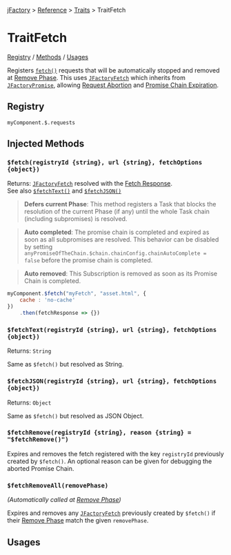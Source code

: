 [jFactory](index.md) > [Reference](ref-index.md) > [Traits](ref-index.md#traits-component-features) > TraitFetch

# TraitFetch

[Registry](#registry) / [Methods](#injected-methods) / [Usages](#usages)


Registers [`fetch()`](https://developer.mozilla.org/docs/Web/API/Fetch_API) requests that will be automatically stopped and removed at [Remove Phase](TraitService-Phases.md#remove-phase).
This uses [`JFactoryFetch`](JFactoryFetch.md) which inherits from [`JFactoryPromise`](JFactoryPromise.md), allowing [Request Abortion](JFactoryPromise.md#chain-completion--abortion) and [Promise Chain Expiration](JFactoryPromise.md#chain-expiration).  

## Registry
`myComponent.$.requests`

## Injected Methods

### `$fetch(registryId {string}, url {string}, fetchOptions {object})`
Returns: [`JFactoryFetch`](JFactoryFetch.md) resolved with the [Fetch Response](https://developer.mozilla.org/docs/Web/API/Response).   
See also [`$fetchText()`](#fetchtextregistryid-string-url-string-fetchoptions-object) and [`$fetchJSON()`](#fetchjsonregistryid-string-url-string-fetchoptions-object)

>**Defers current Phase**: This method registers a Task that blocks the resolution of the current Phase (if any) until the whole Task chain (including subpromises) is resolved.

>**Auto completed**: The promise chain is completed and expired as soon as all subpromises are resolved. This behavior can be disabled by setting `anyPromiseOfTheChain.$chain.chainConfig.chainAutoComplete = false` before the promise chain is completed.

> **Auto removed**: This Subscription is removed as soon as its Promise Chain is completed.

```javascript
myComponent.$fetch("myFetch", "asset.html", {
    cache : 'no-cache'
})
    .then(fetchResponse => {})
```
### `$fetchText(registryId {string}, url {string}, fetchOptions {object})`
Returns: `String`

Same as `$fetch()` but resolved as String.

### `$fetchJSON(registryId {string}, url {string}, fetchOptions {object})`
Returns: `Object`

Same as `$fetch()` but resolved as JSON Object.

### `$fetchRemove(registryId {string}, reason {string} = "$fetchRemove()")`

Expires and removes the fetch registered with the key `registryId` previously created by `$fetch()`. An optional reason can be given for debugging the aborted Promise Chain.

### `$fetchRemoveAll(removePhase)`

*(Automatically called at [Remove Phase](TraitService-Phases.md#remove-phase))*

Expires and removes any [`JFactoryFetch`](JFactoryFetch.md) previously created by `$fetch()` if their [Remove Phase](TraitService-Phases.md#remove-phase) match the given `removePhase`.
 
## Usages
<!--
#### 1. $fetch.then()

This example shows how jFactory synchronize Tasks (including requests) and there promise chains between install() and enable();
 
```javascript
let myComponent = jFactory("myComponent", {
    onInstall() {
        // theses requests are loaded in parallel
        // the onInstall handler is resolved when all its Tasks are completed
        this.$fetchJSON("data1", asset.json, {cache: 'no-cache'})
            .then(r => this.json = r);
        this.$fetchText("data2", asset.json, {cache: 'no-cache'})
            .then(r => this.text = r);
        this.$fetch("data3", asset.json, {cache: 'no-cache'})
            .then(r => this.fetchResponse = r);
    },
    onEnable() {
        // "await $install()" guarantees that all its Tasks and sub promises are completed
        // so the results are available here:
        this.$log("loaded as json:", this.json);
        this.$log("loaded as text:", this.text);
        this.$log("loaded as fetch response:", this.fetchResponse);
    },
});

await myComponent.$install(true); // install+enable
```
####2. await $fetch()

If you don't like to use "then()", and prefer to use await, 
be careful to parallelize the Tasks to maximize the performances. 

```javascript
let myComponent = jFactory("myComponent", {
    async onInstall() {
        // start all the Tasks in parallel before using await
        let task1 = this.$fetchJSON("data1", asset.json, {cache: 'no-cache'});
        let task2 = this.$fetchText("data2", asset.json, {cache: 'no-cache'});
        let task3 = this.$fetch("data3", asset.json, {cache: 'no-cache'});

        // assign the results 
        this.json = await task1;
        this.text = await task2;
        this.fetchResponse = await task3;
    },
    onEnable() {
        this.$log("loaded as json:", this.json);
        this.$log("loaded as text:", this.text);
        this.$log("loaded as fetch response:", this.fetchResponse);
    },
});

await myComponent.$install(true); // install+enable
```
-->
